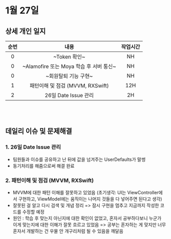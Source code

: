 # 1월 27일
## 상세 개인 일지 
|순번|내용|작업시간
|:---:|:-----:|:-------:
|0| ~Token 확인~ | NH 
|0| ~Alamofire 또는 Moya 학습 후 서버 통신~ | NH
|0| ~회원탈퇴 기능 구현~ | NH
|1| 패턴이해 및 점검 (MVVM, RXSwift) | 12H
|2| 26일 Date Issue 관리 | 2H


</br></br>
## 데일리 이슈 및 문제해결
### 1. 26일 Date Issue 관리
  - 팀원들과 이슈를 공유하고 난 뒤에 값을 넘겨주는 UserDefaults가 말썽
  - 동기처리를 해줌으로써 해결 완료
### 2. 패턴이해 및 점검 (MVVM, RXSwift)
  - MVVM에 대한 패턴 이해를 잘못하고 있었음 (초기생각: UI는 ViewController에서 구현하고, ViewModel에는 움직이는 나머지 것들을 다 넣어주면 된다고 생각)
  - 잘못된 걸 알고 다시 검색 및 개념 정리 => 잠시 구현을 멈추고 지금까지 작성한 코드를 수정할 예정
  - 원인 : 학습 후 맞는지 아닌지에 대한 확인이 없었고, 혼자서 공부하다보니 누군가 이게 맞는지에 대한 이해가 잘못 흐르고 있었음 => 공부는 혼자하는 게 맞지만 너무 혼자서 개발하는 건 우물 안 개구리처럼 될 수 있음을 깨달음
